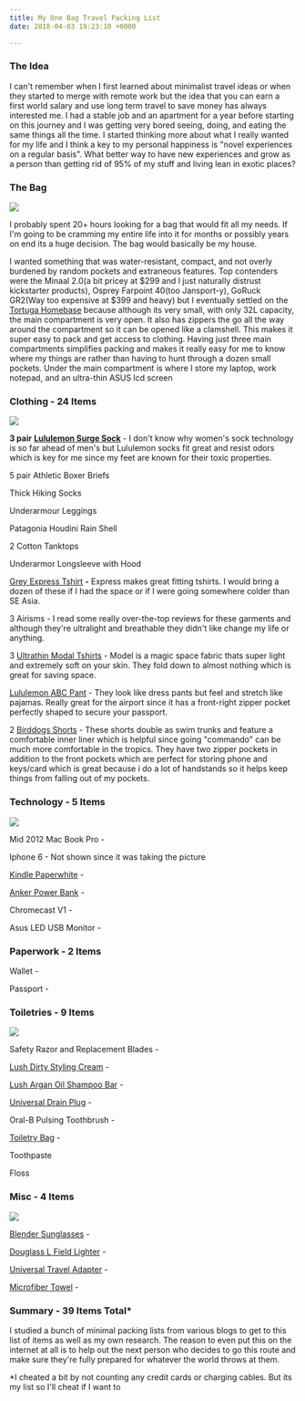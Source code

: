 ```yaml
---
title: My One Bag Travel Packing List
date: 2018-04-03 19:23:10 +0000

---
```

### The Idea

I can't remember when I first learned about minimalist travel ideas or when they started to merge with remote work but the idea that you can earn a first world salary and use long term travel to save money has always interested me. I had a stable job and an apartment for a year before starting on this journey and I was getting very bored seeing, doing, and eating the same things all the time. I started thinking more about what I really wanted for my life and I think a key to my personal happiness is "novel experiences on a regular basis". What better way to have new experiences and grow as a person than getting rid of 95% of my stuff and living lean in exotic places?

### The Bag

![](/uploads/homebase_bag.jpg)

I probably spent 20+ hours looking for a bag that would fit all my needs. If I'm going to be cramming my entire life into it for months or possibly years on end its a huge decision. The bag would basically be my house.

I wanted something that was water-resistant, compact, and not overly burdened by random pockets and extraneous features. Top contenders were the Minaal 2.0(a bit pricey at $299 and I just naturally distrust kickstarter products), Osprey Farpoint 40(too Jansport-y), GoRuck GR2(Way too expensive at $399 and heavy) but I eventually settled on the [Tortuga Homebase](https://www.tortugabackpacks.com/products/homebase-digital-nomad-travel-backpack) because although its very small, with only 32L capacity, the main compartment is very open. It also has zippers the go all the way around the compartment so it can be opened like a clamshell. This makes it super easy to pack and get access to clothing. Having just three main compartments simplifies packing and makes it really easy for me to know where my things are rather than having to hunt through a dozen small pockets. Under the main compartment is where I store my laptop, work notepad, and an ultra-thin ASUS lcd screen

### Clothing - 24 Items

![](/uploads/IMG_3868.JPG)

**3 pair** [**Lululemon Surge Sock**](https://shop.lululemon.com/p/men-socks/Surge-Sock/_/prod8520007?color=LM9626S_0002&skuId=3774581&locale=en_US&sl=US&CAWELAID=120278590000311002&CID=Google_Fetch_SHOP_A165_A822_C017432&gclid=Cj0KCQjwzIzWBRDnARIsAAkc8hELWngx6KTMkJteqHuIu2b_P3sFEoEIITqfuF0CEqRam82KHQfIQfEaAkCFEALw_wcB&gclsrc=aw.ds) - I don't know why women's sock technology is so far ahead of men's but Lululemon socks fit great and resist odors which is key for me since my feet are known for their toxic properties.

5 pair Athletic Boxer Briefs

Thick Hiking Socks

Underarmour Leggings

Patagonia Houdini Rain Shell

2 Cotton Tanktops

Underarmor Longsleeve with Hood

[Grey Express Tshirt]() **-** Express makes great fitting tshirts. I would bring a dozen of these if I had the space or if I were going somewhere colder than SE Asia.

3 Airisms - I read some really over-the-top reviews for these garments and although they're ultralight and breathable they didn't like change my life or anything.

3 [Ultrathin Modal Tshirts](https://www.amazon.com/David-Archy-Underwear-V-Neck-Undershirts/dp/B00H4SOJ2Q) - Model is a magic space fabric thats super light and extremely soft on your skin. They fold down to almost nothing which is great for saving space.

[Lululemon ABC Pant](https://shop.lululemon.com/p/men-pants/ABC-Pant-Classic-34/_/prod3470051?color=26857) - They look like dress pants but feel and stretch like pajamas. Really great for the airport since it has a front-right zipper pocket perfectly shaped to secure your passport.

2 [Birddogs Shorts](https://www.birddogs.com/collections/the-gym-shorts?gclid=Cj0KCQjwzIzWBRDnARIsAAkc8hEaevivnHmyzUvB0jxgBeXdOX7Xlu--5A8UoiaWYf_FrIwJVA0KaXoaArGNEALw_wcB) - These shorts double as swim trunks and feature a comfortable inner liner which is helpful since going "commando" can be much more comfortable in the tropics. They have two zipper pockets in addition to the front pockets which are perfect for storing phone and keys/card which is great because i do a lot of handstands so it helps keep things from falling out of my pockets.

### Technology - 5 Items

![](/uploads/IMG_3869.JPG)

Mid 2012 Mac Book Pro -

Iphone 6 - Not shown since it was taking the picture

[Kindle Paperwhite](https://www.amazon.com/Amazon-Kindle-Paperwhite-6-Inch-4GB-eReader/dp/B00OQVZDJM/ref=sr_1_1?ie=UTF8&qid=1522795171&sr=8-1&keywords=kindle+paperwhite+e-reader) -

[Anker Power Bank](https://www.amazon.com/gp/product/B00Z9QVE4Q/ref=oh_aui_detailpage_o01_s00?ie=UTF8&psc=1) -

Chromecast V1 -

Asus LED USB Monitor -

### Paperwork - 2 Items

Wallet -

Passport -

### Toiletries - 9 Items

![](/uploads/IMG_3878.JPG)

Safety Razor and Replacement Blades -

[Lush Dirty Styling Cream](https://www.lushusa.com/hair/styling/dirty-hair-cream/03104.html) -

[Lush Argan Oil Shampoo Bar](https://www.lushusa.com/hair/shampoo-bars/jason-and-the-argan-oil/05564.html) -

[Universal Drain Plug](https://www.amazon.com/gp/product/B0038JE650/ref=oh_aui_detailpage_o01_s01?ie=UTF8&psc=1) -

Oral-B Pulsing Toothbrush -

[Toiletry Bag](https://www.amazon.com/gp/product/B073XDGB8H/ref=oh_aui_detailpage_o01_s01?ie=UTF8&psc=1) -

Toothpaste

Floss

### Misc - 4 Items

![](/uploads/IMG_3874.JPG)

[Blender Sunglasses](https://www.blenderseyewear.com/collections/top-selects-blenders-eyewear/products/nocturnal-q) -

[Douglass L Field Lighter](https://urbanedcsupply.com/products/douglass-field-l-lighter) -

[Universal Travel Adapter](https://www.amazon.com/gp/product/B00OFRGEEK/ref=oh_aui_detailpage_o01_s02?ie=UTF8&psc=1) -

[Microfiber Towel](https://www.amazon.com/gp/product/B073RLH9M6/ref=oh_aui_detailpage_o01_s02?ie=UTF8&psc=1) -

### Summary - 39 Items Total\*

I studied a bunch of minimal packing lists from various blogs to get to this list of items as well as my own research. The reason to even put this on the internet at all is to help out the next person who decides to go this route and make sure they're fully prepared for whatever the world throws at them.

\*I cheated a bit by not counting any credit cards or charging cables. But its my list so I'll cheat if I want to
